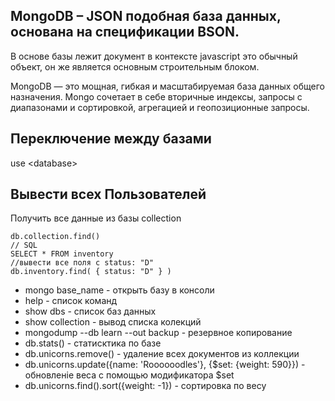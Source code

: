 ## MongoDB – JSON подобная база данных, основана на спецификации BSON.
В основе базы лежит документ в контексте javascript это обычный объект, он же является основным строительным блоком.

MongoDB — это мощная, гибкая и масштабируемая база данных общего назначения. 
Mongo сочетает в себе вторичные индексы, запросы с диапазонами и сортировкой, агрегацией и геопозиционные запросы.

## Переключение между базами 

use \<database\>

## Вывести всех Пользователей
Получить все данные из базы collection
```
db.collection.find()
// SQL
SELECT * FROM inventory
//вывести все поля с status: "D"
db.inventory.find( { status: "D" } )

```
- mongo base_name - открыть базу в консоли 
- help - список команд 
- show dbs - список баз данных 
- show collection  - вывод списка колекций
- mongodump --db learn --out backup - резервное копирование 
- db.stats() - статисктика по базе 
- db.unicorns.remove() - удаление всех документов из коллекции
- db.unicorns.update({name: 'Roooooodles'}, {$set: {weight: 590}}) - обновленіе веса с помощью модификатора $set
- db.unicorns.find().sort({weight: -1}) - сортировка по весу
